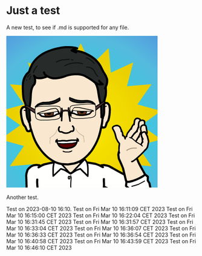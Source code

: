 # Just a test
A new test, to see if .md is supported for any file.

![Test](me_bitstripped.png)

Another test.

Test on 2023-08-10 16:10.
Test on Fri Mar 10 16:11:09 CET 2023
Test on Fri Mar 10 16:15:00 CET 2023
Test on Fri Mar 10 16:22:04 CET 2023
Test on Fri Mar 10 16:31:45 CET 2023
Test on Fri Mar 10 16:31:57 CET 2023
Test on Fri Mar 10 16:33:04 CET 2023
Test on Fri Mar 10 16:36:07 CET 2023
Test on Fri Mar 10 16:36:33 CET 2023
Test on Fri Mar 10 16:36:54 CET 2023
Test on Fri Mar 10 16:40:58 CET 2023
Test on Fri Mar 10 16:43:59 CET 2023
Test on Fri Mar 10 16:46:10 CET 2023

